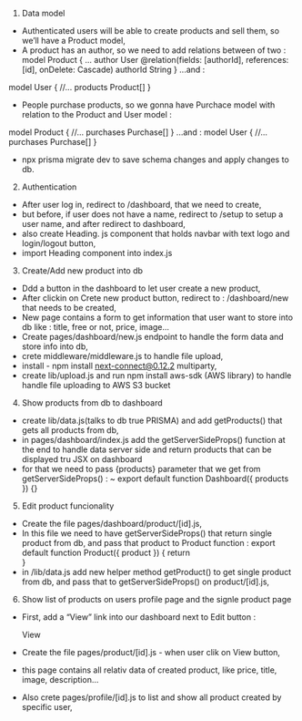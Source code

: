 1. Data model

- Authenticated users will be able to create products and sell them, so we’ll have a Product model,
- A product has an author, so we need to add relations between of two :
  model Product {
  ...
  author User @relation(fields: [authorId], references: [id], onDelete: Cascade)
  authorId String
  }
  ...and :

model User {
//...
products Product[]
}

- People purchase products, so we gonna have Purchace model with relation to the Product and User model :

model Product {
//...
purchases Purchase[]
}
...and :
model User {
//...
purchases Purchase[]
}

- npx prisma migrate dev to save schema changes and apply changes to db.

2. Authentication

- After user log in, redirect to /dashboard, that we need to create,
- but before, if user does not have a name, redirect to /setup to setup a user name, and after redirect to dashboard,
- also create Heading. js component that holds navbar with text logo and login/logout button,
- import Heading component into index.js

3. Create/Add new product into db

- Ddd a button in the dashboard to let user create a new product,
- After clickin on Crete new product button, redirect to :
  /dashboard/new that needs to be created,
- New page contains a form to get information that user want to store into db like :
  title, free or not, price, image...
- Create pages/dashboard/new.js endpoint to handle the form data and store info into db,
- crete middleware/middleware.js to handle file upload,
- install - npm install next-connect@0.12.2 multiparty,
- create lib/upload.js and run npm install aws-sdk (AWS library) to handle handle file uploading to AWS S3 bucket

4. Show products from db to dashboard

- create lib/data.js(talks to db true PRISMA) and add getProducts() that gets all products from db,
- in pages/dashboard/index.js add the getServerSideProps() function at the end to handle data server side and return products that can be displayed tru JSX on dashboard
- for that we need to pass {products} parameter that we get from getServerSideProps() :
  ~ export default function Dashboard({ products }) {}

5. Edit product funcionality

- Create the file pages/dashboard/product/[id].js,
- In this file we need to have getServerSideProps() that return single product from db, and pass that product to Product function :
  export default function Product({ product }) {
  return <div></div>
  }
- in /lib/data.js add new helper method getProduct() to get single product from db,
  and pass that to getServerSideProps() on product/[id].js,

6. Show list of products on users profile page and the signle product page

- First, add a “View” link into our dashboard next to Edit button :
    <Link href={`/product/${product.id}`}>
        <a className='text-sm border p-2 font-bold uppercase ml-2'>
            View
        </a>
    </Link>

- Create the file pages/product/[id].js - when user clik on View button,
- this page contains all relativ data of created product, like price, title, image, description...
- Also crete pages/profile/[id].js to list and show all product created by specific user,
